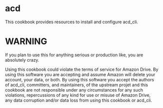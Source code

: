 # acd

This cookbook provides resources to install and configure acd_cli.

# WARNING

If you plan to use this for anything serious or production like, you are
absolutely crazy.

Using this cookbook could violate the terms of service for Amazon Drive.
By using this software you are accepting and assume Amazon will delete your
account, your data, or both. By using this software you accept the authors of
acd_cli, committers, and maintainers, of the upstream projet and this cookbook
are not responsible under any circumstances for any such violations,
repercussions of any kind for use or misuse of Amazon Drive, any data
corruption and/or data loss from using this cookbook or acd_cli.
